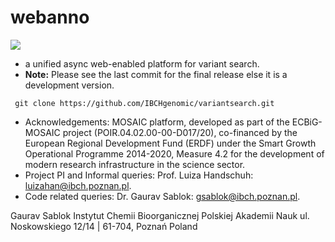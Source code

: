 # webanno

![](https://github.com/IBCHgenomic/eVaiutilities/blob/main/logo.png)

- a unified async web-enabled platform for variant search.
- **Note:** Please see the last commit for the final release else it is a development version.

```
 git clone https://github.com/IBCHgenomic/variantsearch.git
```

- Acknowledgements: MOSAIC platform, developed as part of the ECBiG-MOSAIC project (POIR.04.02.00-00-D017/20), co-financed by the European Regional Development Fund (ERDF) under the Smart Growth Operational Programme 2014-2020, Measure 4.2 for the development of modern research infrastructure in the science sector.
- Project PI and Informal queries: Prof. Luiza Handschuh: luizahan@ibch.poznan.pl.
- Code related queries: Dr. Gaurav Sablok: gsablok@ibch.poznan.pl.

Gaurav Sablok Instytut Chemii Bioorganicznej Polskiej Akademii Nauk ul. Noskowskiego 12/14 | 61-704, Poznań Poland
